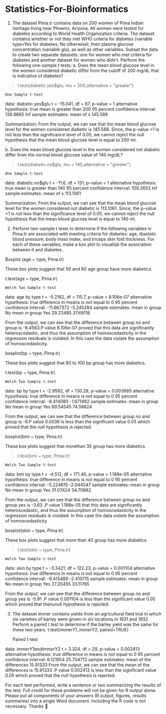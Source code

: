 # Statistics-For-Bioinformatics
1.	The dataset Pima.tr contains data on 200 women of Pima Indian heritage living near Phoenix, Arizona.  All women were tested for diabetes according to World Health Organization criteria.  The dataset contains whether or not they met WHO criteria for diabetes (variable type=Yes for diabetes, No otherwise), their plasma glucose concentration (variable glu), as well as other variables.  Subset the data to create two separate datasets: one for women who met criteria for diabetes and another dataset for women who didn’t.  Perform the following one-sample t tests:
a.	Does the mean blood glucose level in the women considered diabetic differ from the cutoff of 200 mg/dL that is indicative of diabetes?
 

> t.test(diabetic.yes$glu, mu = 200,alternative = "greater")

	One Sample t-test

data:  diabetic.yes$glu
t = -15.041, df = 67, p-value = 1
alternative hypothesis: true mean is greater than 200
95 percent confidence interval:
 138.9665      Inf
sample estimates:
mean of x 
145.588	

 Summarization: From the output, we can see that the mean blood glucose level for the women considered diabetic is 145.588. Since, the p-value =1 is not less than the significance level of 0.05, we cannot reject the null hypothesis that the mean blood glucose level is equal to 200 ml. 


b.	Does the mean blood glucose level in the women considered not diabetic differ from the normal blood glucose value of 140 mg/dL?


  
> t.test(diabetic.no$glu, mu = 140,alternative = "greater")

	One Sample t-test

data:  diabetic.no$glu
t = -11.6, df = 131, p-value = 1
alternative hypothesis: true mean is greater than 140
95 percent confidence interval:
 109.2653      Inf
sample estimates:
mean of x 
 113.1061 


Summarization: From the output, we can see that the mean blood glucose level for the women considered not diabetic is 113.1061. Since, the p-value =1 is not less than the significance level of 0.05, we cannot reject the null hypothesis that the mean blood glucose level is equal to 140 ml.








2.	Perform two-sample t tests to determine if the following variables in Pima.tr are associated with meeting criteria for diabetes: age, diastolic blood pressure, body mass index, and triceps skin fold thickness.  For each of these variables, make a box plot to visualize the association between it and diabetes.


Boxplot (age ~ type, Pima.tr)
 
These box plots suggest that 50 and 60 age group have more diabetics.



t.test(age ~ type, Pima.tr)

	Welch Two Sample t-test

data:  age by type
t = -5.2162, df = 115.7, p-value = 8.106e-07
alternative hypothesis: true difference in means is not equal to 0
95 percent confidence interval:
 -11.667372  -5.245284
sample estimates:
 mean in group No mean in group Yes 
         29.23485          37.69118

From the output, we can see that the difference between group no and group is -8.4563.P   value 8.106e-07 proved that this data are significantly heteroscedastic, and thus the assumption of homoscedasticity in the regression residuals is violated. In this case the data violate the assumption of homoscedasticity. 




boxplot(bp ~ type, Pima.tr)

 
These box plots suggest that 80 to 100 bp  group has more diabetics.




t.test(bp ~ type, Pima.tr)

	Welch Two Sample t-test

data:  bp by type
t = -2.9592, df = 130.28, p-value = 0.003665
alternative hypothesis: true difference in means is not equal to 0
95 percent confidence interval:
 -8.414080 -1.671482
sample estimates:
 mean in group No mean in group Yes 
         69.54545          74.58824 







From the output, we can see that the difference between group no and group is -8.P   value 0.0036 is less than the significant value 0.05 which  proved that the null 
hypothesis is rejected. 


boxplot(bmi ~ type, Pima.tr)
 

These box plots suggest that morethan 35   group has more diabetics.

> t.test(bmi ~ type, Pima.tr)

	Welch Two Sample t-test

data:  bmi by type
t = -4.512, df = 171.46, p-value = 1.188e-05
alternative hypothesis: true difference in means is not equal to 0
95 percent confidence interval:
 -5.224615 -2.044547
sample estimates:
 mean in group No mean in group Yes 
         31.07424          34.70882 


From the output, we can see that the difference between group no and group yes is -3.63 .P   value 1.188e-05 that this data are significantly heteroscedastic, and thus the assumption of homoscedasticity in the regression residuals is violated. In this case the data violate the assumption of homoscedasticity.


boxplot(skin ~ type, Pima.tr)
 
These box plots suggest that more than 40   group has more diabetics.





> t.test(skin ~ type, Pima.tr)

	Welch Two Sample t-test

data:  skin by type
t = -3.3421, df = 122.23, p-value = 0.001104
alternative hypothesis: true difference in means is not equal to 0
95 percent confidence interval:
 -9.415489 -2.410715
sample estimates:
 mean in group No mean in group Yes 
         27.20455          33.11765 

From the output, we can see that the difference between group no and group yes is -5.91 .P   value 0.001104 is less than the significant value 0.05 which  proved that thenunull hypothesis is rejected.


3.	The dataset immer contains yields from an agricultural field trial in which six varieties of barley were grown in six locations in 1931 and 1932.  Perform a paired t test to determine if the barley yield was the same for these two years.
t.test(immer$Y1, immer$Y2, paired=TRUE)

	Paired t-test

data:  immer$Y1 and immer$Y2
t = 3.324, df = 29, p-value = 0.002413
alternative hypothesis: true difference in means is not equal to 0
95 percent confidence interval:
  6.121954 25.704713
sample estimates:
mean of the differences 
               15.91333 
From the output, we can see that the mean of the differences is 15.91333 .P   value 0.002413 is less than the significant value 0.05 which  proved that the null hypothesis is rejected.


For each test performed, write a sentence or two summarizing the results of the test.  Full credit for these problems will not be given for R output alone.  Please put all components of your answers (R output, figures, results summaries) into a single Word document.  Including the R code is not necessary.  Thanks 









